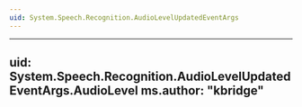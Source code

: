 ```yaml
---
uid: System.Speech.Recognition.AudioLevelUpdatedEventArgs
---
```


---
uid: System.Speech.Recognition.AudioLevelUpdatedEventArgs.AudioLevel
ms.author: "kbridge"
---
